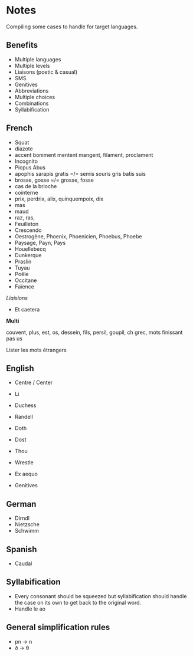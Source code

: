 # Notes

Compiling some cases to handle for target languages.

## Benefits

* Multiple languages
* Multiple levels
* Liaisons (poetic & casual)
* SMS
* Genitives
* Abbreviations
* Multiple choices
* Combinations
* Syllabification

## French

* Squat
* diazote
* accent boniment mentent mangent, filament, proclament
* Incognito
* Picpus Abus
* apophis sarapis gratis =/= semis souris gris batis suis
* brosse, gosse =/= grosse, fosse
* cas de la brioche
* cointerne
* prix, perdrix, alix, quinquempoix, dix
* mas
* maud
* raz, ras,
* Feuilleton
* Crescendo
* Oestrogène, Phoenix, Phoenicien, Phoebus, Phoebe
* Paysage, Payn, Pays
* Houellebecq
* Dunkerque
* Praslin
* Tuyau
* Poêle
* Occitane
* Faïence

*Liaisions*

* Et caetera

**Multi**

couvent, plus, est, os, dessein, fils, persil, goupil, ch grec, mots finissant pas us

Lister les mots étrangers

## English

* Centre / Center
* Li
* Duchess
* Randell
* Doth
* Dost
* Thou
* Wrestle
* Ex aequo

* Genitives

## German

* Dirndl
* Nietzsche
* Schwimm

## Spanish

* Caudal

## Syllabification

* Every consonant should be squeezed but syllabification should handle the case on its own to get back to the original word.
* Handle le ao

## General simplification rules

* pn -> n
* ð -> θ
